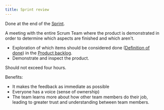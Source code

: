 ```yaml
---
title: Sprint review
---
```

Done at the end of the [Sprint](danielesalvatore/project-management/agile-project-management/scrum/sprint.md).

A meeting with the entire Scrum Team where the product is demonstrated in order to determine which aspects are finished and which aren't.

- Exploration of which items should be considered done ([Definition of done](danielesalvatore/project-management/agile-project-management/scrum/definition-of-done.md)) in the [Product backlog](danielesalvatore/project-management/agile-project-management/scrum/product-backlog.md).
- Demonstrate and inspect the product.

Should not exceed four hours.

Benefits:
- It makes the feedback as immediate as possible
- Everyone has a voice (sense of ownership)
- The team learns more about how other team members do their job, leading to greater trust and understanding between team members. 